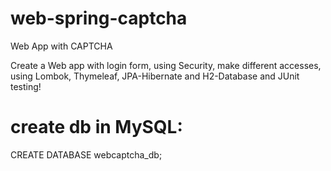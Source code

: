 # web-spring-captcha
Web App with CAPTCHA

Create a Web app with login form, using Security, make different accesses, using Lombok, Thymeleaf, JPA-Hibernate and H2-Database and JUnit testing!

# create db in MySQL:

CREATE DATABASE webcaptcha_db;
